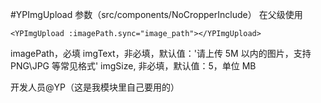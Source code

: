 #YPImgUpload 参数（src/components/NoCropperInclude）
在父级使用

    <YPImgUpload :imagePath.sync="image_path"></YPImgUpload>

imagePath，必填
imgText，非必填，默认值：'请上传 5M 以内的图片，支持 PNG\JPG 等常见格式'
imgSize, 非必填，默认值：5，单位 MB

开发人员@YP（这是我模块里自己要用的）
